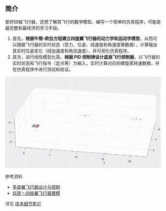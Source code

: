 ## 简介

爱好四轴飞行器，还想了解其飞行的数学模型。编写一个简单的仿真程序，可能是最完整和最经济的学习手段。
1. 首先，**根据牛顿-欧拉方程建立四旋翼飞行器的动力学和运动学模型**，从而可以根据飞行器的实时状态（受力、位姿、线速度和角速度等数据），计算输出其实时位姿变化（线加速度和角加速度），并可视化仿真程序。
2. 其次，进行线性模型化简，**根据 PID 控制律设计底层飞行控制器**，以飞行器的实时状态和飞行指令（定点等）为输入，实时计算对应的螺旋桨转速数据，并在仿真程序中进行测试和验证。

<img src="demo.gif" alt="仿真示意图" title="示意图来自知乎抱歉忘了原作者是谁">

参考资料
* [多旋翼飞行器设计与控制](https://study.163.com/course/courseMain.htm?courseId=1003715005)
* [玖辞丶四旋翼飞行器建模](https://zhuanlan.zhihu.com/p/349306054)

详见 [技术细节笔记](./四旋翼飞行器仿真.ipynb)